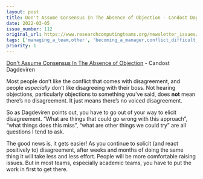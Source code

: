 ```yaml
---
layout: post
title: Don't Assume Consensus In The Absence of Objection - Candost Dagdeviren
date: 2022-03-05
issue_number: 112
original_url: https://www.researchcomputingteams.org/newsletter_issues/0112
tags: ['managing_a_team,other', 'becoming_a_manager,conflict_difficult_discussions', 'strategy,alignment']
priority: 1
---
```


<!-- markdownlint-disable MD033 -->
<!-- markdownlint-disable MD041 -->
<!-- markdownlint-disable MD049 -->

[Don't Assume Consensus In The Absence of Objection](https://candost.blog/dont-assume-consensus-in-the-absence-of-objection/) - Candost Dagdeviren

Most people don’t like the conflict that comes with disagreement, and people *especially* don’t like disagreeing with their boss.  Not hearing objections, particularly objections to something you’ve said, does **not** mean there’s no disagreement.  It just means there’s no voiced disagreement.

So as Dagdeviren points out, you have to go out of your way to elicit disagreement.  “What are things that could go wrong with this approach”, “what things does this miss”, “what are other things we could try” are all questions I tend to ask.

The good news is, it gets easier!  As you continue to solicit (and react positively to) disagreement, after weeks and months of doing the same thing it will take less and less effort.  People will be more comfortable raising issues.  But in most teams, especially academic teams, you have to put the work in first to get there.
